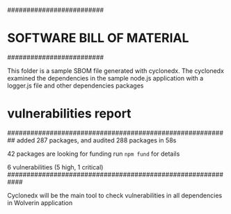 
#########################
# SOFTWARE BILL OF MATERIAL
#########################

This folder is a sample SBOM file generated with cyclonedx. The cyclonedx examined the dependencies in the sample node.js application with a logger.js file and other dependencies packages

# vulnerabilities report

##########################################################
added 287 packages, and audited 288 packages in 58s       

42 packages are looking for funding
  run `npm fund` for details

6 vulnerabilities (5 high, 1 critical)
############################################################

Cyclonedx will be the main tool to check vulnerabilities in all dependencies in Wolverin application
